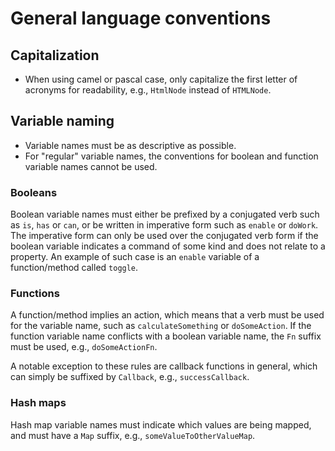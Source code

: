 # General language conventions

## Capitalization

- When using camel or pascal case, only capitalize the first letter of acronyms for readability, e.g., `HtmlNode` instead of `HTMLNode`.

## Variable naming

- Variable names must be as descriptive as possible.
- For "regular" variable names, the conventions for boolean and function variable names cannot be used.

### Booleans

Boolean variable names must either be prefixed by a conjugated verb such as `is`, `has` or `can`, or be written in imperative form such as `enable` or `doWork`. The imperative form can only be used over the conjugated verb form if the boolean variable indicates a command of some kind and does not relate to a property. An example of such case is an `enable` variable of a function/method called `toggle`.

### Functions

A function/method implies an action, which means that a verb must be used for the variable name, such as `calculateSomething` or `doSomeAction`. If the function variable name conflicts with a boolean variable name, the `Fn` suffix must be used, e.g., `doSomeActionFn`.

A notable exception to these rules are callback functions in general, which can simply be suffixed by `Callback`, e.g., `successCallback`.

### Hash maps

Hash map variable names must indicate which values are being mapped, and must have a `Map` suffix, e.g., `someValueToOtherValueMap`.
